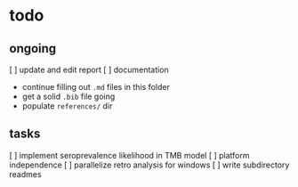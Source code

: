 # todo

## ongoing 

[ ] update and edit report
[ ] documentation
  - continue filling out `.md` files in this folder
  - get a solid `.bib` file going
  - populate `references/` dir 

## tasks

[ ] implement seroprevalence likelihood in TMB model
[ ] platform independence
[ ] parallelize retro analysis for windows
[ ] write subdirectory readmes

